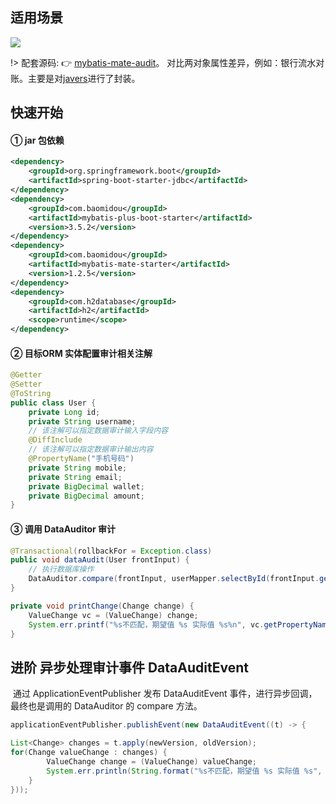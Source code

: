 ## 适用场景

![](https://minio.pigx.vip/oss/1658646303.jpg)

!> 配套源码: 👉 [mybatis-mate-audit](https://gitee.com/baomidou/mybatis-mate-examples/tree/master/mybatis-mate-audit)。 对比两对象属性差异，例如：银行流水对账。主要是对[javers](https://javers.org/documentation/getting-started/#getting-started-audit)进行了封装。

## 快速开始

#### ① jar 包依赖

```xml
<dependency>
    <groupId>org.springframework.boot</groupId>
    <artifactId>spring-boot-starter-jdbc</artifactId>
</dependency>
<dependency>
    <groupId>com.baomidou</groupId>
    <artifactId>mybatis-plus-boot-starter</artifactId>
    <version>3.5.2</version>
</dependency>
<dependency>
    <groupId>com.baomidou</groupId>
    <artifactId>mybatis-mate-starter</artifactId>
    <version>1.2.5</version>
</dependency>
<dependency>
    <groupId>com.h2database</groupId>
    <artifactId>h2</artifactId>
    <scope>runtime</scope>
</dependency>
```

#### ②  目标ORM 实体配置审计相关注解

```java
@Getter
@Setter
@ToString
public class User {
    private Long id;
    private String username;
    // 该注解可以指定数据审计输入字段内容
    @DiffInclude
    // 该注解可以指定数据审计输出内容
    @PropertyName("手机号码")
    private String mobile;
    private String email;
    private BigDecimal wallet;
    private BigDecimal amount;
}
```

#### ③ 调用 DataAuditor 审计

```java
@Transactional(rollbackFor = Exception.class)
public void dataAudit(User frontInput) {
    // 执行数据库操作
    DataAuditor.compare(frontInput, userMapper.selectById(frontInput.getId())).forEach(this::printChange);
}

private void printChange(Change change) {
    ValueChange vc = (ValueChange) change;
    System.err.printf("%s不匹配，期望值 %s 实际值 %s%n", vc.getPropertyName(), vc.getLeft(), vc.getRight());
}
```


## 进阶 异步处理审计事件 DataAuditEvent


​ 通过 ApplicationEventPublisher 发布 DataAuditEvent 事件，进行异步回调，最终也是调用的 DataAuditor 的 compare 方法。

```java
applicationEventPublisher.publishEvent(new DataAuditEvent((t) -> {

List<Change> changes = t.apply(newVersion, oldVersion);
for(Change valueChange : changes) {
        ValueChange change = (ValueChange) valueChange;
        System.err.println(String.format("%s不匹配，期望值 %s 实际值 %s", change.getPropertyName(), change.getLeft(), change.getRight()));
    }
}));
```
